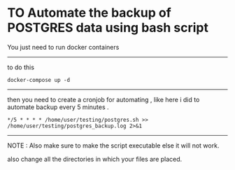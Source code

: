 # TO Automate the backup of POSTGRES data using bash script

You just need to run docker containers 


------------------

to do this 

```
docker-compose up -d

```

------------------

then you need to create a cronjob for automating , like here i did to automate backup every 5 minutes . 


```
*/5 * * * * /home/user/testing/postgres.sh >> /home/user/testing/postgres_backup.log 2>&1
```

------------------------------------


NOTE : Also make sure to make the script executable else it will not work. 

also change all the directories in which your files are placed. 
